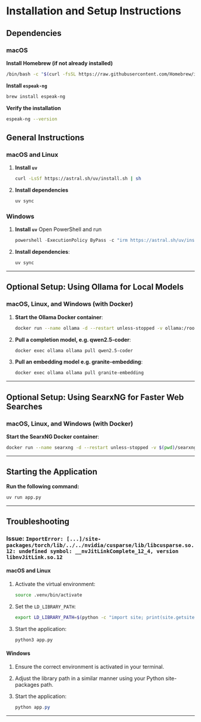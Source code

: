 # Installation and Setup Instructions

## Dependencies

### macOS

**Install Homebrew (if not already installed)**
```bash
/bin/bash -c "$(curl -fsSL https://raw.githubusercontent.com/Homebrew/install/HEAD/install.sh)"
```

**Install `espeak-ng`**
```bash
brew install espeak-ng
```

**Verify the installation**
```bash
espeak-ng --version
```


## General Instructions

### macOS and Linux

1. **Install `uv`**
   ```bash
   curl -LsSf https://astral.sh/uv/install.sh | sh
   ```

2. **Install dependencies**
   ```bash
   uv sync
   ```

### Windows

1. **Install `uv`**
   Open PowerShell and run
   ```powershell
   powershell -ExecutionPolicy ByPass -c "irm https://astral.sh/uv/install.ps1 | iex"
   ```

2. **Install dependencies**:  
   ```powershell
   uv sync
   ```
---

## Optional Setup: Using Ollama for Local Models

### macOS, Linux, and Windows (with Docker)

1. **Start the Ollama Docker container**:  
   ```bash
   docker run --name ollama -d --restart unless-stopped -v ollama:/root/.ollama -p 11434:11434 ollama/ollama
   ```

2. **Pull a completion model, e.g. qwen2.5-coder**:  
   ```bash
   docker exec ollama ollama pull qwen2.5-coder
   ```

3. **Pull an embedding model e.g. granite-embedding**:  
   ```bash
   docker exec ollama ollama pull granite-embedding
   ```

---

## Optional Setup: Using SearxNG for Faster Web Searches

### macOS, Linux, and Windows (with Docker)

**Start the SearxNG Docker container**:  
   ```bash
   docker run --name searxng -d --restart unless-stopped -v $(pwd)/searxng:/etc/searxng:rw -e UWSGI_WORKERS=${SEARXNG_UWSGI_WORKERS:-4} -e UWSGI_THREADS=${SEARXNG_UWSGI_THREADS:-4} -p 8080:8080 docker.io/searxng/searxng:latest
   ```

---

## Starting the Application

**Run the following command:**  
```bash
uv run app.py
```

---

## Troubleshooting

### Issue: `ImportError: [...]/site-packages/torch/lib/../../nvidia/cusparse/lib/libcusparse.so.12: undefined symbol: __nvJitLinkComplete_12_4, version libnvJitLink.so.12`

#### macOS and Linux

1. Activate the virtual environment:  
   ```bash
   source .venv/bin/activate
   ```

2. Set the `LD_LIBRARY_PATH`:  
   ```bash
   export LD_LIBRARY_PATH=$(python -c "import site; print(site.getsitepackages()[0] + '/nvidia/nvjitlink/lib')"):$LD_LIBRARY_PATH
   ```

3. Start the application:  
   ```bash
   python3 app.py
   ```

#### Windows

1. Ensure the correct environment is activated in your terminal.

2. Adjust the library path in a similar manner using your Python site-packages path.

3. Start the application:  
   ```powershell
   python app.py
   ```

---
